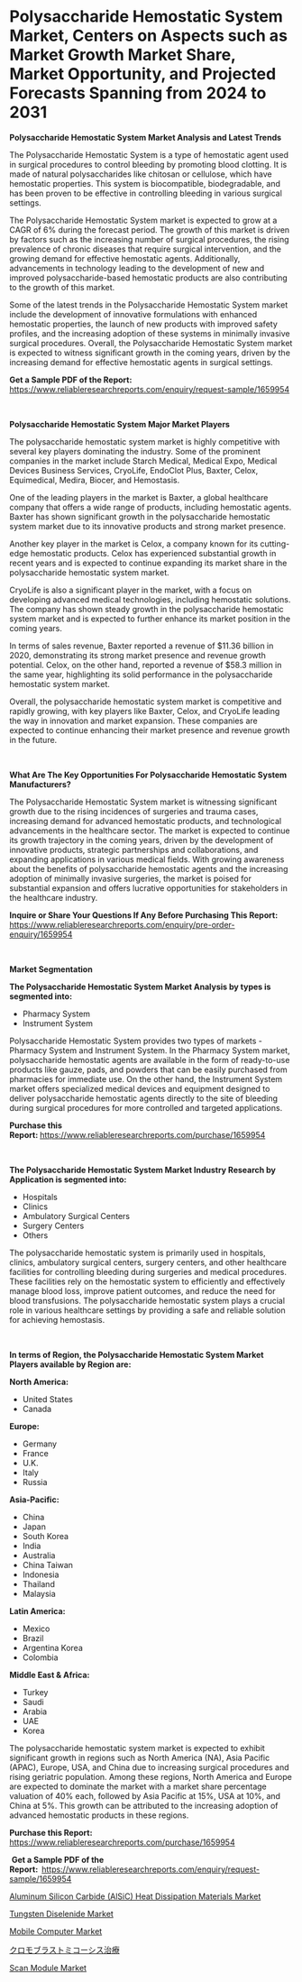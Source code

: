 <p><h1>Polysaccharide Hemostatic System Market, Centers on Aspects such as Market Growth Market Share, Market Opportunity, and Projected Forecasts Spanning from 2024 to 2031</h1></p><p><strong>Polysaccharide Hemostatic System Market Analysis and Latest Trends</strong></p>
<p><p>The Polysaccharide Hemostatic System is a type of hemostatic agent used in surgical procedures to control bleeding by promoting blood clotting. It is made of natural polysaccharides like chitosan or cellulose, which have hemostatic properties. This system is biocompatible, biodegradable, and has been proven to be effective in controlling bleeding in various surgical settings.</p><p>The Polysaccharide Hemostatic System market is expected to grow at a CAGR of 6% during the forecast period. The growth of this market is driven by factors such as the increasing number of surgical procedures, the rising prevalence of chronic diseases that require surgical intervention, and the growing demand for effective hemostatic agents. Additionally, advancements in technology leading to the development of new and improved polysaccharide-based hemostatic products are also contributing to the growth of this market.</p><p>Some of the latest trends in the Polysaccharide Hemostatic System market include the development of innovative formulations with enhanced hemostatic properties, the launch of new products with improved safety profiles, and the increasing adoption of these systems in minimally invasive surgical procedures. Overall, the Polysaccharide Hemostatic System market is expected to witness significant growth in the coming years, driven by the increasing demand for effective hemostatic agents in surgical settings.</p></p>
<p><strong>Get a Sample PDF of the Report:&nbsp;</strong> <a href="https://www.reliableresearchreports.com/enquiry/request-sample/1659954">https://www.reliableresearchreports.com/enquiry/request-sample/1659954</a></p>
<p>&nbsp;</p>
<p><strong>Polysaccharide Hemostatic System Major Market Players</strong></p>
<p><p>The polysaccharide hemostatic system market is highly competitive with several key players dominating the industry. Some of the prominent companies in the market include Starch Medical, Medical Expo, Medical Devices Business Services, CryoLife, EndoClot Plus, Baxter, Celox, Equimedical, Medira, Biocer, and Hemostasis.</p><p>One of the leading players in the market is Baxter, a global healthcare company that offers a wide range of products, including hemostatic agents. Baxter has shown significant growth in the polysaccharide hemostatic system market due to its innovative products and strong market presence.</p><p>Another key player in the market is Celox, a company known for its cutting-edge hemostatic products. Celox has experienced substantial growth in recent years and is expected to continue expanding its market share in the polysaccharide hemostatic system market.</p><p>CryoLife is also a significant player in the market, with a focus on developing advanced medical technologies, including hemostatic solutions. The company has shown steady growth in the polysaccharide hemostatic system market and is expected to further enhance its market position in the coming years.</p><p>In terms of sales revenue, Baxter reported a revenue of $11.36 billion in 2020, demonstrating its strong market presence and revenue growth potential. Celox, on the other hand, reported a revenue of $58.3 million in the same year, highlighting its solid performance in the polysaccharide hemostatic system market.</p><p>Overall, the polysaccharide hemostatic system market is competitive and rapidly growing, with key players like Baxter, Celox, and CryoLife leading the way in innovation and market expansion. These companies are expected to continue enhancing their market presence and revenue growth in the future.</p></p>
<p>&nbsp;</p>
<p><strong>What Are The Key Opportunities For Polysaccharide Hemostatic System Manufacturers?</strong></p>
<p><p>The Polysaccharide Hemostatic System market is witnessing significant growth due to the rising incidences of surgeries and trauma cases, increasing demand for advanced hemostatic products, and technological advancements in the healthcare sector. The market is expected to continue its growth trajectory in the coming years, driven by the development of innovative products, strategic partnerships and collaborations, and expanding applications in various medical fields. With growing awareness about the benefits of polysaccharide hemostatic agents and the increasing adoption of minimally invasive surgeries, the market is poised for substantial expansion and offers lucrative opportunities for stakeholders in the healthcare industry.</p></p>
<p><strong>Inquire or Share Your Questions If Any Before Purchasing This Report:</strong> <a href="https://www.reliableresearchreports.com/enquiry/pre-order-enquiry/1659954">https://www.reliableresearchreports.com/enquiry/pre-order-enquiry/1659954</a></p>
<p>&nbsp;</p>
<p><strong>Market Segmentation</strong></p>
<p><strong>The Polysaccharide Hemostatic System Market Analysis by types is segmented into:</strong></p>
<p><ul><li>Pharmacy System</li><li>Instrument System</li></ul></p>
<p><p>Polysaccharide Hemostatic System provides two types of markets - Pharmacy System and Instrument System. In the Pharmacy System market, polysaccharide hemostatic agents are available in the form of ready-to-use products like gauze, pads, and powders that can be easily purchased from pharmacies for immediate use. On the other hand, the Instrument System market offers specialized medical devices and equipment designed to deliver polysaccharide hemostatic agents directly to the site of bleeding during surgical procedures for more controlled and targeted applications.</p></p>
<p><strong>Purchase this Report:&nbsp;</strong><a href="https://www.reliableresearchreports.com/purchase/1659954">https://www.reliableresearchreports.com/purchase/1659954</a></p>
<p>&nbsp;</p>
<p><strong>The Polysaccharide Hemostatic System Market Industry Research by Application is segmented into:</strong></p>
<p><ul><li>Hospitals</li><li>Clinics</li><li>Ambulatory Surgical Centers</li><li>Surgery Centers</li><li>Others</li></ul></p>
<p><p>The polysaccharide hemostatic system is primarily used in hospitals, clinics, ambulatory surgical centers, surgery centers, and other healthcare facilities for controlling bleeding during surgeries and medical procedures. These facilities rely on the hemostatic system to efficiently and effectively manage blood loss, improve patient outcomes, and reduce the need for blood transfusions. The polysaccharide hemostatic system plays a crucial role in various healthcare settings by providing a safe and reliable solution for achieving hemostasis.</p></p>
<p>&nbsp;</p>
<p><strong>In terms of Region, the Polysaccharide Hemostatic System Market Players available by Region are:</strong></p>
<p>
    <p> <strong> North America: </strong>
        <ul>
            <li>United States</li>
            <li>Canada</li>
        </ul>
        </p> 
    <p> <strong> Europe: </strong>
        <ul>
            <li>Germany</li>
            <li>France</li>
            <li>U.K.</li>
            <li>Italy</li>
            <li>Russia</li>
        </ul>
        </p> 
    <p> <strong> Asia-Pacific: </strong>
        <ul>
            <li>China</li>
            <li>Japan</li>
            <li>South Korea</li>
            <li>India</li>
            <li>Australia</li>
            <li>China Taiwan</li>
            <li>Indonesia</li>
            <li>Thailand</li>
            <li>Malaysia</li>
        </ul>
        </p> 
    <p> <strong> Latin America: </strong>
        <ul>
            <li>Mexico</li>
            <li>Brazil</li>
            <li>Argentina Korea</li>
            <li>Colombia</li>
        </ul>
        </p> 
    <p> <strong> Middle East & Africa: </strong>
        <ul>
            <li>Turkey</li>
            <li>Saudi</li>
            <li>Arabia</li>
            <li>UAE</li>
            <li>Korea</li>
        </ul>
    </p>
    </p>
<p><p>The polysaccharide hemostatic system market is expected to exhibit significant growth in regions such as North America (NA), Asia Pacific (APAC), Europe, USA, and China due to increasing surgical procedures and rising geriatric population. Among these regions, North America and Europe are expected to dominate the market with a market share percentage valuation of 40% each, followed by Asia Pacific at 15%, USA at 10%, and China at 5%. This growth can be attributed to the increasing adoption of advanced hemostatic products in these regions.</p></p>
<p><strong>Purchase this Report: </strong><a href="https://www.reliableresearchreports.com/purchase/1659954">https://www.reliableresearchreports.com/purchase/1659954</a></p>
<p>&nbsp;<strong>Get a Sample PDF of the Report:&nbsp;&nbsp;</strong><a href="https://www.reliableresearchreports.com/enquiry/request-sample/1659954">https://www.reliableresearchreports.com/enquiry/request-sample/1659954</a></p>
<p><strong></strong></p>
<p><p><a href="https://extreme-scabiosa-c81.notion.site/Aluminum-Silicon-Carbide-AlSiC-Heat-Dissipation-Materials-Market-Size-and-Examines-its-Market-Sco-e3cd35205c77476da962592cbff5670a">Aluminum Silicon Carbide (AlSiC) Heat Dissipation Materials Market</a></p><p><a href="https://carnation-joke-41f.notion.site/Tungsten-Diselenide-Market-Provides-Detailed-Segmentation-of-this-Market-based-on-Type-Application--4df69c7afeb34aa7a5cfcf89a8b22391">Tungsten Diselenide Market</a></p><p><a href="https://view.publitas.com/reportprime-1/insights-into-mobile-computer-market-size-analysing-market-share-trends-and-growth-from-2024-to-2031/">Mobile Computer Market</a></p><p><a href="https://github.com/ppmazlotr77499/Market-Research-Report-List-1/blob/main/7542633185439.md">クロモブラストミコーシス治療</a></p><p><a href="https://view.publitas.com/reportprime-1/scan-module-market-size-market-trends-and-growth-outlook-forecasted-for-period-from-2024-to-2031/">Scan Module Market</a></p></p>